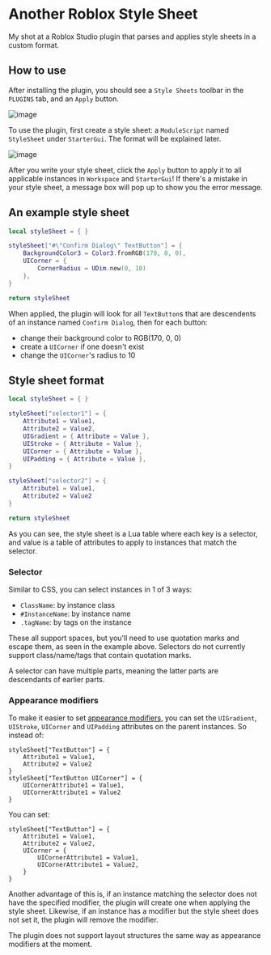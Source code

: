 # Another Roblox Style Sheet
My shot at a Roblox Studio plugin that parses and applies style sheets in a custom format.

## How to use
After installing the plugin, you should see a `Style Sheets` toolbar in the `PLUGINS` tab, and an `Apply` button.

![image](https://github.com/user-attachments/assets/64aa0103-4e93-47d1-9924-b4bdee6475a7)

To use the plugin, first create a style sheet: a `ModuleScript` named `StyleSheet` under `StarterGui`. The format will be explained later.

![image](https://github.com/user-attachments/assets/7dc0012b-2b37-4033-a108-3f03a62ec8d5)

After you write your style sheet, click the `Apply` button to apply it to all applicable instances in `Workspace` and `StarterGui`! If there's a mistake in your style sheet, a message box will pop up to show you the error message.

## An example style sheet

```Lua
local styleSheet = { }

styleSheet["#\"Confirm Dialog\" TextButton"] = {
	BackgroundColor3 = Color3.fromRGB(170, 0, 0),
	UICorner = {
		CornerRadius = UDim.new(0, 10)
	},
}

return styleSheet
```

When applied, the plugin will look for all `TextButton`s that are descendents of an instance named `Confirm Dialog`, then for each button:
* change their background color to RGB(170, 0, 0)
* create a `UICorner` if one doesn't exist
* change the `UICorner`'s radius to 10

## Style sheet format

```Lua
local styleSheet = { }

styleSheet["selector1"] = {
    Attribute1 = Value1,
    Attribute2 = Value2,
    UIGradient = { Attribute = Value },
    UIStroke = { Attribute = Value },
    UICorner = { Attribute = Value },
    UIPadding = { Attribute = Value },
}

styleSheet["selector2"] = {
    Attribute1 = Value1,
    Attribute2 = Value2
}

return styleSheet
```

As you can see, the style sheet is a Lua table where each key is a selector, and value is a table of attributes to apply to instances that match the selector.

### Selector

Similar to CSS, you can select instances in 1 of 3 ways:
* `ClassName`: by instance class
* `#InstanceName`: by instance name
* `.tagName`: by tags on the instance

These all support spaces, but you'll need to use quotation marks and escape them, as seen in the example above. Selectors do not currently support class/name/tags that contain quotation marks.

A selector can have multiple parts, meaning the latter parts are descendants of earlier parts.

### Appearance modifiers

To make it easier to set [appearance modifiers](https://create.roblox.com/docs/ui/appearance-modifiers), you can set the `UIGradient`, `UIStroke`, `UICorner` and `UIPadding` attributes on the parent instances. So instead of:

```
styleSheet["TextButton"] = {
    Attribute1 = Value1,
    Attribute2 = Value2
}
styleSheet["TextButton UICorner"] = {
    UICornerAttribute1 = Value1,
    UICornerAttribute1 = Value2
}
```

You can set:

```
styleSheet["TextButton"] = {
    Attribute1 = Value1,
    Attribute2 = Value2,
    UICorner = {
        UICornerAttribute1 = Value1,
        UICornerAttribute1 = Value2,
    }
}
```

Another advantage of this is, if an instance matching the selector does not have the specified modifier, the plugin will create one when applying the style sheet. Likewise, if an instance has a modifier but the style sheet does not set it, the plugin will remove the modifier.

The plugin does not support layout structures the same way as appearance modifiers at the moment.

